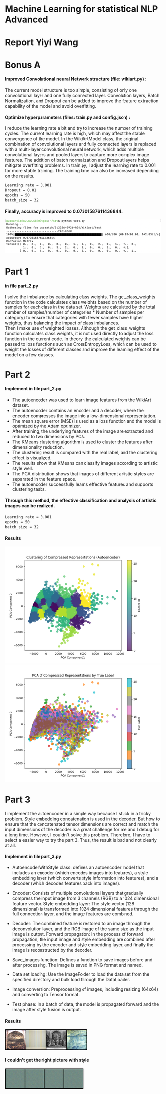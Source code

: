 # Machine Learning for statistical NLP Advanced
# Report Yiyi Wang

# Bonus A
#### Improved Convolutional neural Network structure (file: wikiart.py) :   
The current model structure is too simple, consisting of only one convolutional layer and one fully connected layer. Convolution layers, Batch Normalization, and Dropout can be added to improve the feature extraction capability of the model and avoid overfitting.  
#### Optimize hyperparameters (files: train.py and config.json) :   
I reduce the learning rate a bit and try to increase the number of training cycles. The current learning rate is high, which may affect the stable convergence of the model. In the WikiArtModel class, the original combination of convolutional layers and fully connected layers is replaced with a multi-layer convolutional neural network, which adds multiple convolutional layers and pooled layers to capture more complex image features. The addition of batch normalization and Dropout layers helps mitigate overfitting problems. In train.py, I adjust the learning rate to 0.001 for more stable training. The training time can also be increased depending on the results.

```
Learning rate = 0.001
Dropout = 0.01
epochs = 50 
batch_size = 32
```

#### Finally, accuracy is improved to 0.07301587611436844.  
  


![](https://github.com/Braveoneone/lt2326-h24-wa_modeling/blob/main/007.png)

# Part 1
#### in file part_2.py
I solve the imbalance by calculating class weights. The get_class_weights function in the code calculates class weights based on the number of samples for each class in the data set. Weights are calculated by the total number of samples/(number of categories * Number of samples per category) to ensure that categories with fewer samples have higher weights, thus balancing the impact of class imbalances.  
Then I make use of weighted losses. Although the get_class_weights function calculates class weights, it is not used directly to adjust the loss function in the current code. In theory, the calculated weights can be passed to loss functions such as CrossEntropyLoss, which can be used to weight the losses of different classes and improve the learning effect of the model on a few classes.

# Part 2
#### Implement in file part_2.py
* The autoencoder was used to learn image features from the WikiArt dataset.
* The autoencoder contains an encoder and a decoder, where the encoder compresses the image into a low-dimensional representation.
* The mean square error (MSE) is used as a loss function and the model is optimized by the Adam optimizer.
* After training, the underlying features of the image are extracted and reduced to two dimensions by PCA.
* The KMeans clustering algorithm is used to cluster the features after dimensionality reduction.
* The clustering result is compared with the real label, and the clustering effect is visualized.
* The results show that KMeans can classify images according to artistic style well.
* The PCA distribution shows that images of different artistic styles are separated in the feature space.
* The autoencoder successfully learns effective features and supports clustering tasks.  
#### Through this method, the effective classification and analysis of artistic images can be realized.
```
Learning rate = 0.001
epochs = 50 
batch_size = 32
```
#### Results
![](https://github.com/Braveoneone/lt2326-h24-wa_modeling/blob/main/cluster_visualization.png)
![](https://github.com/Braveoneone/lt2326-h24-wa_modeling/blob/main/pca_label_visualization.png)
# Part 3
I implement the autoencoder in a simple way because I stuck in a tricky problem. Style embedding concatenation is used in the decoder. But how to ensure that the concatenated tensor dimensions are correct and match the input dimensions of the decoder is a great challenge for me and I debug for a long time. However, I couldn't solve this problem. Therefore, I have to select a easier way to try the part 3. Thus, the result is bad and not clearly at all.

#### Implement in file part_3.py
* AutoencoderWithStyle class: defines an autoencoder model that includes an encoder (which encodes images into features), a style embedding layer (which converts style information into features), and a decoder (which decodes features back into images).

* Encoder: Consists of multiple convolutional layers that gradually compress the input image from 3 channels (RGB) to a 1024 dimensional feature vector.
Style embedding layer: The style vector (128 dimensional) is transformed into 1024 dimensional features through the full connection layer, and the image features are combined.

* Decoder: The combined feature is restored to an image through the deconvolution layer, and the RGB image of the same size as the input image is output.
Forward propagation: In the process of forward propagation, the input image and style embedding are combined after processing by the encoder and style embedding layer, and finally the image is reconstructed by the decoder.

* Save_images function: Defines a function to save images before and after processing. The image is saved in PNG format and named.

* Data set loading: Use the ImageFolder to load the data set from the specified directory and bulk load through the DataLoader.

* Image conversion: Preprocessing of images, including resizing (64x64) and converting to Tensor format.

* Test phase: In a batch of data, the model is propagated forward and the image after style fusion is output.

#### Results
![](https://github.com/Braveoneone/lt2326-h24-wa_modeling/blob/main/before_0.png)
#### I couldn't get the right picture with style
![](https://github.com/Braveoneone/lt2326-h24-wa_modeling/blob/main/after_0.png)

